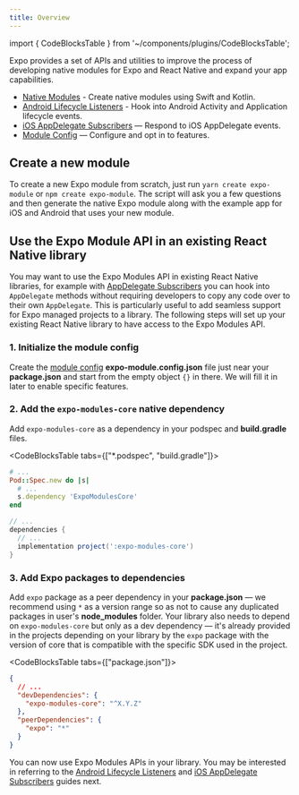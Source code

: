 ```yaml
---
title: Overview
---
```


import { CodeBlocksTable } from '~/components/plugins/CodeBlocksTable';

Expo provides a set of APIs and utilities to improve the process of developing native modules for Expo and React Native and expand your app capabilities.

- [Native Modules](./module-api.md) - Create native modules using Swift and Kotlin.
- [Android Lifecycle Listeners](./android-lifecycle-listeners.md) - Hook into Android Activity and Application lifecycle events.
- [iOS AppDelegate Subscribers](./appdelegate-subscribers.md) — Respond to iOS AppDelegate events.
- [Module Config](./module-config.md) — Configure and opt in to features.

## Create a new module

To create a new Expo module from scratch, just run `yarn create expo-module` or `npm create expo-module`.
The script will ask you a few questions and then generate the native Expo module along with the example app for iOS and Android that uses your new module.

## Use the Expo Module API in an existing React Native library

You may want to use the Expo Modules API in existing React Native libraries, for example with [AppDelegate Subscribers](./appdelegate-subscribers.md) you can hook into `AppDelegate` methods without requiring developers to copy any code over to their own `AppDelegate`. This is particularly useful to add seamless support for Expo managed projects to a library. The following steps will set up your existing React Native library to have access to the Expo Modules API.

### 1. Initialize the module config

Create the [module config](module-config) **expo-module.config.json** file just near your **package.json** and start from the empty object `{}` in there. We will fill it in later to enable specific features. <br/>

### 2. Add the `expo-modules-core` native dependency

Add `expo-modules-core` as a dependency in your podspec and **build.gradle** files.<br/>

<CodeBlocksTable tabs={["*.podspec", "build.gradle"]}>

```ruby
# ...
Pod::Spec.new do |s|
  # ...
  s.dependency 'ExpoModulesCore'
end
```

```groovy
// ...
dependencies {
  // ...
  implementation project(':expo-modules-core')
}
```

</CodeBlocksTable>

### 3. Add Expo packages to dependencies

Add `expo` package as a peer dependency in your **package.json** — we recommend using `*` as a version range so as not to cause any duplicated packages in user's **node_modules** folder. Your library also needs to depend on `expo-modules-core` but only as a dev dependency — it's already provided in the projects depending on your library by the `expo` package with the version of core that is compatible with the specific SDK used in the project.<br/>

<CodeBlocksTable tabs={["package.json"]}>

```json
{
  // ...
  "devDependencies": {
    "expo-modules-core": "^X.Y.Z"
  },
  "peerDependencies": {
    "expo": "*"
  }
}
```

</CodeBlocksTable>

You can now use Expo Modules APIs in your library. You may be interested in referring to the [Android Lifecycle Listeners](./android-lifecycle-listeners.md) and [iOS AppDelegate Subscribers](./appdelegate-subscribers.md) guides next.
